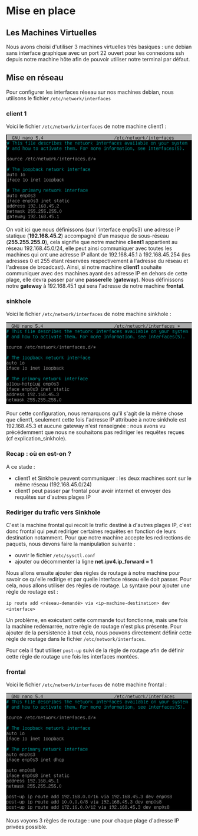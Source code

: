 # Mise en place

## Les Machines Virtuelles

Nous avons choisi d'utiliser 3 machines virtuelles très basiques : une debian sans interface graphique avec un port 22 ouvert pour les connexions ssh depuis notre machine hôte afin de pouvoir utiliser notre terminal par défaut.

## Mise en réseau

Pour configurer les interfaces réseau sur nos machines debian, nous utilisons le fichier ```/etc/network/interfaces```

### client 1

Voici le fichier ```/etc/network/interfaces``` de notre machine client1 :

![interfaces client1](images/interfaces_client1.png)

On voit ici que nous définissons (sur l'interface enp0s3) une adresse IP statique (**192.168.45.2**) accompagné d'un masque de sous-réseau (**255.255.255.0**), cela signifie que notre machine **client1** appartient au réseau 192.168.45.0/24, elle peut ainsi communiquer avec toutes les machines qui ont une adresse IP allant de 192.168.45.1 à 192.168.45.254 (les adresses 0 et 255 étant réservées respectivement à l'adresse du réseau et l'adresse de broadcast). Ainsi, si notre machine **client1** souhaite communiquer avec des machines ayant des adresse IP en dehors de cette plage, elle devra passer par une **passerelle** (**gateway**). Nous définissons notre **gateway** à 192.168.45.1 qui sera l'adresse de notre machine **frontal**.

### sinkhole

Voici le fichier ```/etc/network/interfaces``` de notre machine sinkhole :

![interfaces sinkhole](images/interfaces_sinkhole.png)

Pour cette configuration, nous remarquons qu'il s'agit de la même chose que client1, seulement cette fois l'adresse IP attribuée à notre sinkhole est 192.168.45.3 et aucune gateway n'est renseignée : nous avons vu précédemment que nous ne souhaitons pas rediriger les requêtes reçues (cf explication_sinkhole).


### Recap : où en est-on ?

A ce stade : 
- client1 et Sinkhole peuvent communiquer : les deux machines sont sur le même réseau (192.168.45.0/24)
- client1 peut passer par frontal pour avoir internet et envoyer des requêtes sur d'autres plages IP

### Rediriger du trafic vers Sinkhole

C'est la machine frontal qui recoit le trafic destiné à d'autres plages IP, c'est donc frontal qui peut rediriger certaines requêtes en fonction de leurs destination notamment.
Pour que notre machine accepte les redirections de paquets, nous devons faire la manipulation suivante : 
- ouvrir le fichier ```/etc/sysctl.conf```
- ajouter ou décommenter la ligne **net.ipv4.ip_forward = 1**

Nous allons ensuite ajouter des règles de routage à notre machine pour savoir ce qu'elle redirige et par quelle interface réseau elle doit passer. Pour cela, nous allons utiliser des règles de routage. La syntaxe pour ajouter une règle de routage est :

```shell
ip route add <réseau-demandé> via <ip-machine-destination> dev <interface>
```

Un problème, en exécutant cette commande tout fonctionne, mais une fois la machine redémarrée, notre règle de routage n'est plus présente. Pour ajouter de la persistence à tout cela, nous pouvons directement définir cette règle de routage dans le fichier ```/etc/network/interfaces```.

Pour cela il faut utiliser ```post-up``` suivi de la règle de routage afin de définir cette règle de routage une fois les interfaces montées.

### frontal

Voici le fichier ```/etc/network/interfaces``` de notre machine frontal :

![interfaces frontal](images/interfaces_frontal.png)

Nous voyons 3 règles de routage : une pour chaque plage d'adresse IP privées possible.